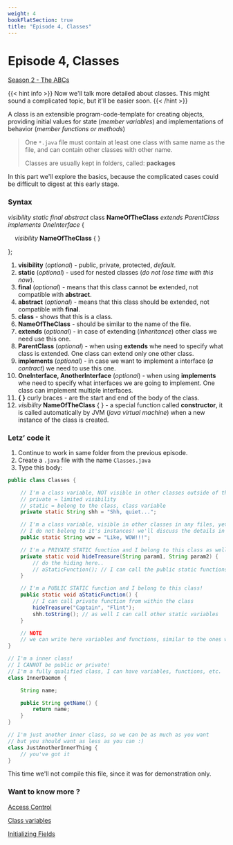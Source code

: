 ```yaml
---
weight: 4
bookFlatSection: true
title: "Episode 4, Classes"
---
```


# Episode 4, Classes

[Season 2 - The ABCs](/docs/java/season_2/)

{{< hint info >}}
Now we'll talk more detailed about classes. This might sound a complicated topic, but it'll be easier soon.
{{< /hint >}}

A class is an extensible program-code-template for creating objects,
providing initial values for state (*member variables*) and implementations of behavior (*member functions or methods*)

> One `*.java` file must contain at least one class with same name as the file, and can contain other classes with other name.
>
> Classes are usually kept in folders, called: **packages**

In this part we'll explore the basics, because the complicated cases could be difficult to digest at this early stage.

### Syntax

*visibility* *static* *final* *abstract* class **NameOfTheClass** *extends* *ParentClass* *implements* *OneInterface* { 

&nbsp;&nbsp;&nbsp;&nbsp;*visibility* **NameOfTheClass** { }

};

1. **visibility** (*optional*) - public, private, protected, *default*.
1. **static** (*optional*) - used for nested classes (*do not lose time with this now*).
1. **final** (*optional*) - means that this class cannot be extended, not compatible with **abstract**.
1. **abstract** (*optional*) - means that this class should be extended, not compatible with **final**.
1. **class** - shows that this is a class.
1. **NameOfTheClass** - should be similar to the name of the file.
1. **extends** (*optional*) - in case of extending (*inheritance*) other class we need use this one.
1. **ParentClass** (*optional*) - when using **extends** whe need to specify what class is extended. One class can extend only one other class.
1. **implements** (*optional*) - in case we want to implement a interface (*a contract*) we need to use this one.
1. **OneInterface, AnotherInterface** (*optional*) - when using **implements** whe need to specify what interfaces we are going to implement. One class can implement multiple interfaces.
1. **{  }** curly braces - are the start and end of the body of the class.
1. *visibility* **NameOfTheClass** { } - a special function called **constructor**, it is called automatically by JVM (*java virtual machine*) when a new instance of the class is created.

### Letz’ code it

1. Continue to work in same folder from the previous episode.
1. Create a `.java` file with the name `Classes.java`
1. Type this body: 

```java
public class Classes {

    // I'm a class variable, NOT visible in other classes outside of this file, and I belong to this class
    // private = limited visibility
    // static = belong to the class, class variable                
    private static String shh = "Shh, quiet...";

    // I'm a class variable, visible in other classes in any files, yet I belong to this class
    // I do not belong to it's instances! we'll discuss the details in next course - Java Junior
    public static String wow = "Like, WOW!!!";

    // I'm a PRIVATE STATIC function and I belong to this class as well
    private static void hideTreasure(String param1, String param2) {
        // do the hiding here..
        // aStaticFunction(); // I can call the public static functions to, but if you'll un comment this line, you'll get inifinite recursion :)
    }

    // I'm a PUBLIC STATIC function and I belong to this class!
    public static void aStaticFunction() {
        // I can call private function from within the class
        hideTreasure("Captain", "Flint");
        shh.toString(); // as well I can call other static variables
    }

    // NOTE
    // we can write here variables and functions, similar to the ones we have created in previous lessons
}

// I'm a inner class!
// I CANNOT be public or private!
// I'm a fully qualified class, I can have variables, functions, etc.
class InnerDaemon {

    String name;

    public String getName() {
        return name;
    }
}

// I'm just another inner class, so we can be as much as you want
// but you should want as less as you can :)
class JustAnotherInnerThing {
    // you've got it
}
```

This time we'll not compile this file, since it was for demonstration only.

### Want to know more ?

[Access Control](https://docs.oracle.com/javase/tutorial/java/javaOO/accesscontrol.html)

[Class variables](https://docs.oracle.com/javase/tutorial/java/javaOO/classvars.html)

[Initializing Fields](https://docs.oracle.com/javase/tutorial/java/javaOO/initial.html)



